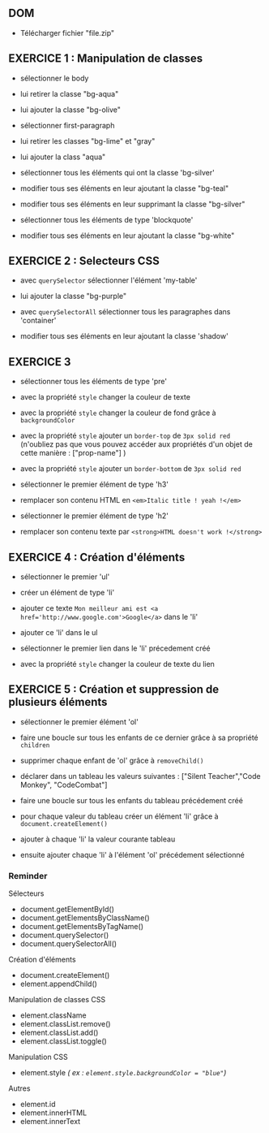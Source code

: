 ## DOM

- Télécharger fichier "file.zip"

## EXERCICE 1 : Manipulation de classes

- sélectionner le body 
- lui retirer la classe "bg-aqua"
- lui ajouter la classe "bg-olive"

- sélectionner first-paragraph
- lui retirer les classes "bg-lime" et "gray"
- lui ajouter la class "aqua"

- sélectionner tous les éléments qui ont la classe 'bg-silver'
- modifier tous ses éléments en leur ajoutant la classe "bg-teal"
- modifier tous ses éléments en leur supprimant la classe "bg-silver"

- sélectionner tous les éléments de type 'blockquote'
- modifier tous ses éléments en leur ajoutant la classe "bg-white"

## EXERCICE 2  : Selecteurs CSS

- avec `querySelector` sélectionner l'élément 'my-table'
- lui ajouter la classe "bg-purple"

- avec `querySelectorAll` sélectionner tous les paragraphes dans 'container'
- modifier tous ses éléments en leur ajoutant la classe 'shadow'

## EXERCICE 3

- sélectionner tous les éléments de type 'pre'
- avec la propriété `style` changer la couleur de texte
- avec la propriété `style` changer la couleur de fond grâce à `backgroundColor`

- avec la propriété `style` ajouter un `border-top` de `3px solid red` (n'oubliez pas que vous pouvez accéder aux propriétés d'un objet de cette manière : ["prop-name"] )
- avec la propriété `style` ajouter un `border-bottom` de `3px solid red`

- sélectionner le premier élément de type 'h3'
- remplacer son contenu HTML en `<em>Italic title ! yeah !</em>`

- sélectionner le premier élément de type 'h2'
- remplacer son contenu texte par `<strong>HTML doesn't work !</strong>`


## EXERCICE 4 : Création d'éléments

- sélectionner le premier 'ul'
- créer un élément de type 'li'
- ajouter ce texte `Mon meilleur ami est <a href='http://www.google.com'>Google</a>` dans le 'li'
- ajouter ce 'li' dans le ul

- sélectionner le premier lien dans le 'li' précedement créé
- avec la propriété `style` changer la couleur de texte du lien

## EXERCICE 5 : Création et suppression de plusieurs éléments

- sélectionner le premier élément 'ol'
- faire une boucle sur tous les enfants de ce dernier grâce à sa propriété `children`
- supprimer chaque enfant de 'ol' grâce à `removeChild()`

- déclarer dans un tableau les valeurs suivantes : ["Silent Teacher","Code Monkey", "CodeCombat"]
- faire une boucle sur tous les enfants du tableau précédement créé
- pour chaque valeur du tableau créer un élément 'li' grâce à `document.createElement()` 
- ajouter à chaque 'li' la valeur courante tableau
- ensuite ajouter chaque 'li' à l'élément 'ol' précédement sélectionné


### Reminder

Sélecteurs
- document.getElementById()
- document.getElementsByClassName()
- document.getElementsByTagName()
- document.querySelector()
- document.querySelectorAll()

Création d'éléments
- document.createElement()
- element.appendChild()

Manipulation de classes CSS
- element.className
- element.classList.remove()
- element.classList.add()
- element.classList.toggle()

Manipulation CSS
- element.style _( ex : `element.style.backgroundColor = "blue"`)_

Autres
- element.id
- element.innerHTML
- element.innerText




